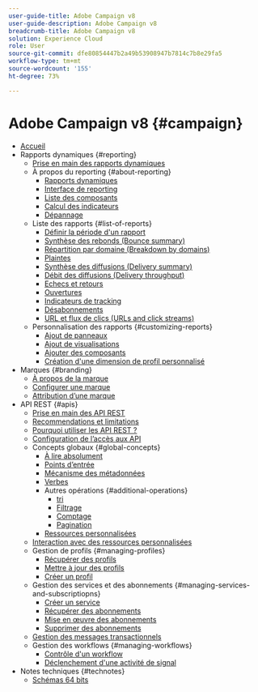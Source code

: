 ```yaml
---
user-guide-title: Adobe Campaign v8
user-guide-description: Adobe Campaign v8
breadcrumb-title: Adobe Campaign v8
solution: Experience Cloud
role: User
source-git-commit: dfe80854447b2a49b53908947b7814c7b8e29fa5
workflow-type: tm+mt
source-wordcount: '155'
ht-degree: 73%

---
```


# Adobe Campaign v8 {#campaign}

+ [Accueil](campaign-standard-migration-home.md)
+ Rapports dynamiques {#reporting}
   + [Prise en main des rapports dynamiques](reporting/get-started-reporting.md)
   + À propos du reporting {#about-reporting}
      + [Rapports dynamiques](reporting/about-dynamic-reports.md)
      + [Interface de reporting](reporting/reporting-interface.md)
      + [Liste des composants](reporting/list-of-components.md)
      + [Calcul des indicateurs](reporting/indicator-calculation.md)
      + [Dépannage](reporting/troubleshooting.md)
   + Liste des rapports {#list-of-reports}
      + [Définir la période d&#39;un rapport](reporting/defining-the-report-period.md)
      + [Synthèse des rebonds (Bounce summary)](reporting/bounce-summary.md)
      + [Répartition par domaine (Breakdown by domains)](reporting/breakdown-by-domains.md)
      + [Plaintes](reporting/complaints.md)
      + [Synthèse des diffusions (Delivery summary)](reporting/delivery-summary.md)
      + [Débit des diffusions (Delivery throughput)](reporting/delivery-throughput.md)
      + [Echecs et retours](reporting/non-deliverables-and-bounces.md)
      + [Ouvertures](reporting/opens.md)
      + [Indicateurs de tracking](reporting/tracking-indicators.md)
      + [Désabonnements](reporting/unsubscriptions.md)
      + [URL et flux de clics (URLs and click streams)](reporting/urls-and-click-streams.md)
   + Personnalisation des rapports {#customizing-reports}
      + [Ajout de panneaux](reporting/adding-panels.md)
      + [Ajout de visualisations](reporting/adding-visualizations.md)
      + [Ajouter des composants](reporting/adding-components.md)
      + [Création d&#39;une dimension de profil personnalisé](reporting/creating-a-custom-profile-dimension.md)
+ Marques {#branding}
   + [À propos de la marque](branding/branding-gs.md)
   + [Configurer une marque](branding/branding-configure.md)
   + [Attribution d’une marque](branding/branding-assign.md)
+ API REST {#apis}
   + [Prise en main des API REST](api/get-started-apis.md)
   + [Recommendations et limitations](api/limitations.md)
   + [Pourquoi utiliser les API REST ?](api/why-using-campaign-standard-apis.md)
   + [Configuration de l’accès aux API](api/setting-up-api-access.md)
   + Concepts globaux {#global-concepts}
      + [À lire absolument](api/must-read.md)
      + [Points d’entrée](api/endpoints.md)
      + [Mécanisme des métadonnées](api/metadata-mechanism.md)
      + [Verbes](api/verbs.md)
      + Autres opérations {#additional-operations}
         + [tri](api/sorting.md)
         + [Filtrage](api/filtering.md)
         + [Comptage](api/counting.md)
         + [Pagination](api/pagination.md)
      + [Ressources personnalisées](api/custom-resources.md)
   + [Interaction avec des ressources personnalisées](api/interacting-with-custom-resources.md)
   + Gestion de profils {#managing-profiles}
      + [Récupérer des profils](api/retrieving-profiles.md)
      + [Mettre à jour des profils](api/updating-profiles.md)
      + [Créer un profil](api/creating-profiles-api.md)
   + Gestion des services et des abonnements {#managing-services-and-subscriptiopns}
      + [Créer un service](api/creating-a-service.md)
      + [Récupérer des abonnements](api/retrieving-subscriptions.md)
      + [Mise en œuvre des abonnements](api/perform-subscriptions.md)
      + [Supprimer des abonnements](api/deleting-subscriptions.md)
   + [Gestion des messages transactionnels](api/managing-transactional-messages.md)
   + Gestion des workflows {#managing-workflows}
      + [Contrôle d&#39;un workflow](api/controlling-a-workflow.md)
      + [Déclenchement d&#39;une activité de signal](api/triggering-a-signal-activity.md)
+ Notes techniques {#technotes}
   + [Schémas 64 bits](technotes/64-bit-tables.md)

